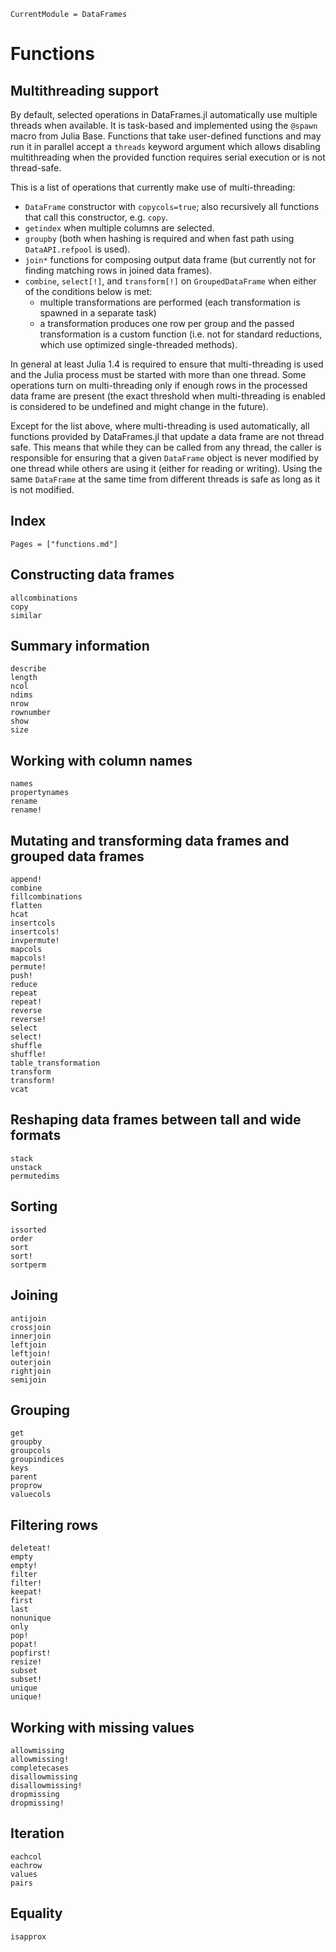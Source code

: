 ```@meta
CurrentModule = DataFrames
```

# Functions

## Multithreading support

By default, selected operations in DataFrames.jl automatically use multiple threads
when available. It is task-based and implemented using the `@spawn` macro from Julia Base.
Functions that take user-defined functions and may run it in parallel
accept a `threads` keyword argument which allows disabling multithreading
when the provided function requires serial execution or is not thread-safe.

This is a list of operations that currently make use of multi-threading:
- `DataFrame` constructor with `copycols=true`; also recursively all functions
  that call this constructor, e.g. `copy`.
- `getindex` when multiple columns are selected.
- `groupby` (both when hashing is required and when fast path using `DataAPI.refpool`
  is used).
- `join*` functions for composing output data frame (but currently not for finding
  matching rows in joined data frames).
- `combine`, `select[!]`, and `transform[!]` on `GroupedDataFrame` when either of the conditions below is met:
  * multiple transformations are performed (each transformation is spawned in a separate task)
  * a transformation produces one row per group and the passed transformation
    is a custom function (i.e. not for standard reductions, which use
    optimized single-threaded methods).

In general at least Julia 1.4 is required to ensure that multi-threading is used
and the Julia process must be started with more than one thread. Some operations
turn on multi-threading only if enough rows in the processed data frame are present
(the exact threshold when multi-threading is enabled is considered to be undefined
and might change in the future).

Except for the list above, where multi-threading is used automatically,
all functions provided by DataFrames.jl that update a data frame are not thread safe.
This means that while they can be called from any thread, the caller is responsible
for ensuring that a given `DataFrame` object is never modified by one thread while
others are using it (either for reading or writing). Using the same `DataFrame`
at the same time from different threads is safe as long as it is not modified.

## Index
```@index
Pages = ["functions.md"]
```

## Constructing data frames
```@docs
allcombinations
copy
similar
```

## Summary information
```@docs
describe
length
ncol
ndims
nrow
rownumber
show
size
```

## Working with column names
```@docs
names
propertynames
rename
rename!
```

## Mutating and transforming data frames and grouped data frames
```@docs
append!
combine
fillcombinations
flatten
hcat
insertcols
insertcols!
invpermute!
mapcols
mapcols!
permute!
push!
reduce
repeat
repeat!
reverse
reverse!
select
select!
shuffle
shuffle!
table_transformation
transform
transform!
vcat
```

## Reshaping data frames between tall and wide formats
```@docs
stack
unstack
permutedims
```

## Sorting
```@docs
issorted
order
sort
sort!
sortperm
```

## Joining
```@docs
antijoin
crossjoin
innerjoin
leftjoin
leftjoin!
outerjoin
rightjoin
semijoin
```

## Grouping
```@docs
get
groupby
groupcols
groupindices
keys
parent
proprow
valuecols
```

## Filtering rows
```@docs
deleteat!
empty
empty!
filter
filter!
keepat!
first
last
nonunique
only
pop!
popat!
popfirst!
resize!
subset
subset!
unique
unique!
```

## Working with missing values
```@docs
allowmissing
allowmissing!
completecases
disallowmissing
disallowmissing!
dropmissing
dropmissing!
```

## Iteration
```@docs
eachcol
eachrow
values
pairs
```

## Equality
```@docs
isapprox
```
